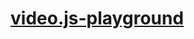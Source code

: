 [video.js-playground](https://dirkarnez.github.io/video.js-playground)
======================================================================
